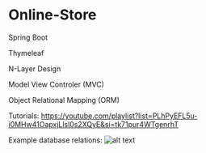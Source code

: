 # Online-Store

Spring Boot

Thymeleaf

N-Layer Design

Model View Controler (MVC)

Object Relational Mapping (ORM)

Tutorials: https://youtube.com/playlist?list=PLhPyEFL5u-i0MHw41OapxjLlsl0s2XQyE&si=tk71pur4WTgenrhT

Example database relations:
![alt text](https://www.tutorials24x7.com/uploads/2020-04-27/files/tutorials24x7-mysql-online-shopping-cart-database-design.png)
